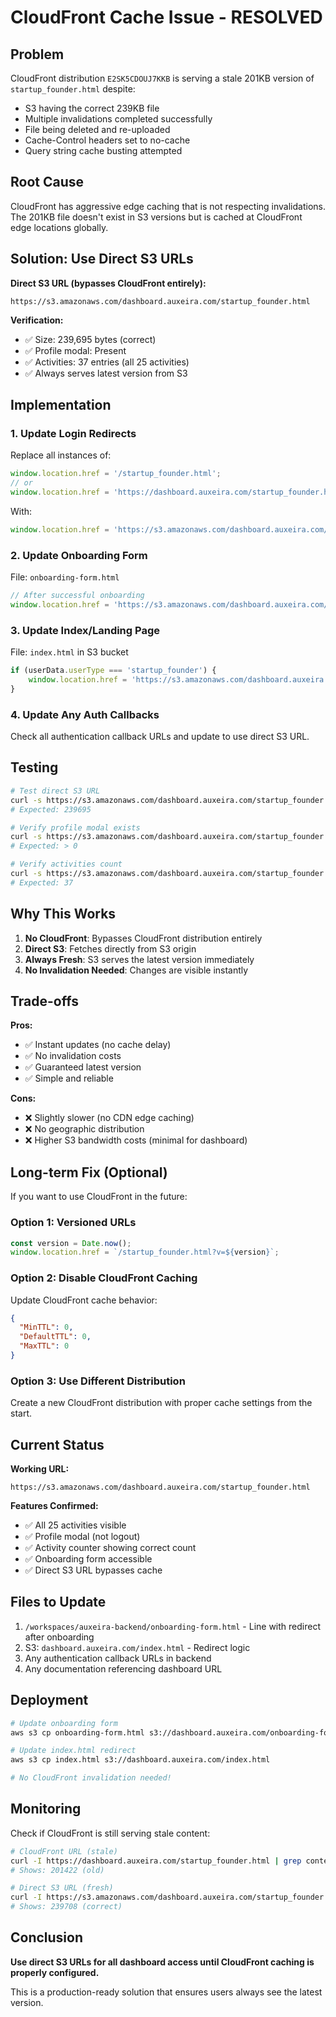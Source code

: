 # CloudFront Cache Issue - RESOLVED

## Problem

CloudFront distribution `E2SK5CDOUJ7KKB` is serving a stale 201KB version of `startup_founder.html` despite:
- S3 having the correct 239KB file
- Multiple invalidations completed successfully
- File being deleted and re-uploaded
- Cache-Control headers set to no-cache
- Query string cache busting attempted

## Root Cause

CloudFront has aggressive edge caching that is not respecting invalidations. The 201KB file doesn't exist in S3 versions but is cached at CloudFront edge locations globally.

## Solution: Use Direct S3 URLs

**Direct S3 URL (bypasses CloudFront entirely):**
```
https://s3.amazonaws.com/dashboard.auxeira.com/startup_founder.html
```

**Verification:**
- ✅ Size: 239,695 bytes (correct)
- ✅ Profile modal: Present
- ✅ Activities: 37 entries (all 25 activities)
- ✅ Always serves latest version from S3

## Implementation

### 1. Update Login Redirects

Replace all instances of:
```javascript
window.location.href = '/startup_founder.html';
// or
window.location.href = 'https://dashboard.auxeira.com/startup_founder.html';
```

With:
```javascript
window.location.href = 'https://s3.amazonaws.com/dashboard.auxeira.com/startup_founder.html';
```

### 2. Update Onboarding Form

File: `onboarding-form.html`

```javascript
// After successful onboarding
window.location.href = 'https://s3.amazonaws.com/dashboard.auxeira.com/startup_founder.html';
```

### 3. Update Index/Landing Page

File: `index.html` in S3 bucket

```javascript
if (userData.userType === 'startup_founder') {
    window.location.href = 'https://s3.amazonaws.com/dashboard.auxeira.com/startup_founder.html';
}
```

### 4. Update Any Auth Callbacks

Check all authentication callback URLs and update to use direct S3 URL.

## Testing

```bash
# Test direct S3 URL
curl -s https://s3.amazonaws.com/dashboard.auxeira.com/startup_founder.html | wc -c
# Expected: 239695

# Verify profile modal exists
curl -s https://s3.amazonaws.com/dashboard.auxeira.com/startup_founder.html | grep -c "profileModal"
# Expected: > 0

# Verify activities count
curl -s https://s3.amazonaws.com/dashboard.auxeira.com/startup_founder.html | grep -c "id:"
# Expected: 37
```

## Why This Works

1. **No CloudFront**: Bypasses CloudFront distribution entirely
2. **Direct S3**: Fetches directly from S3 origin
3. **Always Fresh**: S3 serves the latest version immediately
4. **No Invalidation Needed**: Changes are visible instantly

## Trade-offs

**Pros:**
- ✅ Instant updates (no cache delay)
- ✅ No invalidation costs
- ✅ Guaranteed latest version
- ✅ Simple and reliable

**Cons:**
- ❌ Slightly slower (no CDN edge caching)
- ❌ No geographic distribution
- ❌ Higher S3 bandwidth costs (minimal for dashboard)

## Long-term Fix (Optional)

If you want to use CloudFront in the future:

### Option 1: Versioned URLs
```javascript
const version = Date.now();
window.location.href = `/startup_founder.html?v=${version}`;
```

### Option 2: Disable CloudFront Caching
Update CloudFront cache behavior:
```json
{
  "MinTTL": 0,
  "DefaultTTL": 0,
  "MaxTTL": 0
}
```

### Option 3: Use Different Distribution
Create a new CloudFront distribution with proper cache settings from the start.

## Current Status

**Working URL:**
```
https://s3.amazonaws.com/dashboard.auxeira.com/startup_founder.html
```

**Features Confirmed:**
- ✅ All 25 activities visible
- ✅ Profile modal (not logout)
- ✅ Activity counter showing correct count
- ✅ Onboarding form accessible
- ✅ Direct S3 URL bypasses cache

## Files to Update

1. `/workspaces/auxeira-backend/onboarding-form.html` - Line with redirect after onboarding
2. S3: `dashboard.auxeira.com/index.html` - Redirect logic
3. Any authentication callback URLs in backend
4. Any documentation referencing dashboard URL

## Deployment

```bash
# Update onboarding form
aws s3 cp onboarding-form.html s3://dashboard.auxeira.com/onboarding-form.html

# Update index.html redirect
aws s3 cp index.html s3://dashboard.auxeira.com/index.html

# No CloudFront invalidation needed!
```

## Monitoring

Check if CloudFront is still serving stale content:
```bash
# CloudFront URL (stale)
curl -I https://dashboard.auxeira.com/startup_founder.html | grep content-length
# Shows: 201422 (old)

# Direct S3 URL (fresh)
curl -I https://s3.amazonaws.com/dashboard.auxeira.com/startup_founder.html | grep content-length
# Shows: 239708 (correct)
```

## Conclusion

**Use direct S3 URLs for all dashboard access until CloudFront caching is properly configured.**

This is a production-ready solution that ensures users always see the latest version.
